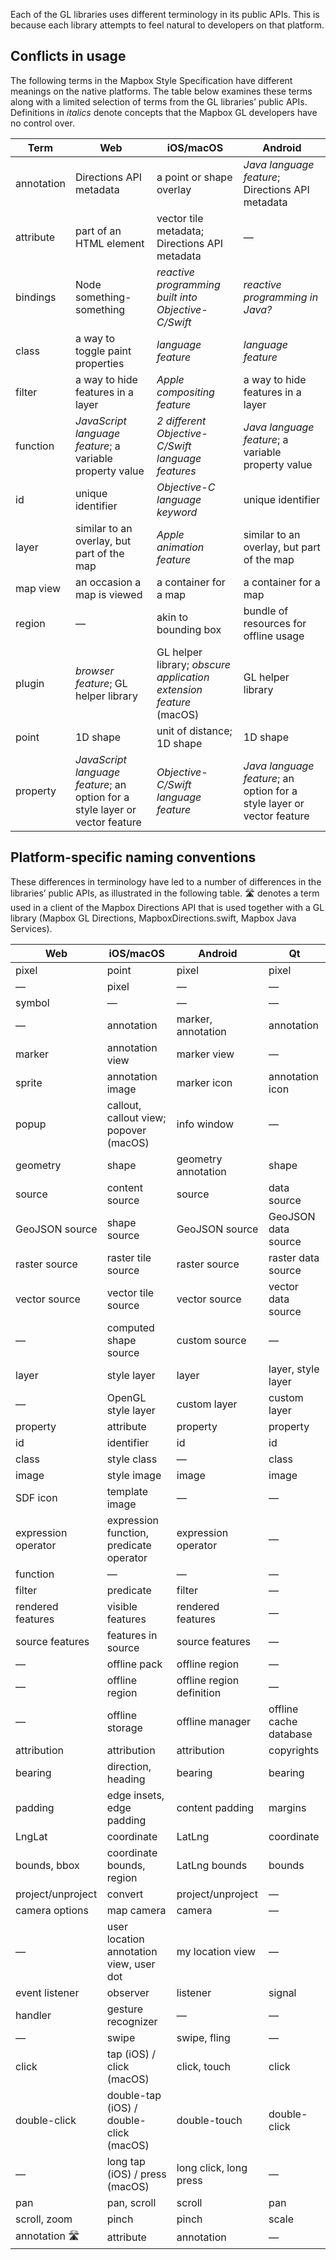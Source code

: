 Each of the GL libraries uses different terminology in its public APIs. This is because each library attempts to feel natural to developers on that platform.

## Conflicts in usage

The following terms in the Mapbox Style Specification have different meanings on the native platforms. The table below examines these terms along with a limited selection of terms from the GL libraries’ public APIs. Definitions in _italics_ denote concepts that the Mapbox GL developers have no control over.

| Term | Web | iOS/macOS | Android |
| --- | --- | --- | --- |
| annotation | Directions API metadata | a point or shape overlay | _Java language feature_; Directions API metadata |
| attribute | part of an HTML element | vector tile metadata; Directions API metadata | — |
| bindings | Node something-something | _reactive programming built into Objective-C/Swift_ | _reactive programming in Java?_ |
| class | a way to toggle paint properties | _language feature_ | _language feature_ |
| filter | a way to hide features in a layer | _Apple compositing feature_ | a way to hide features in a layer |
| function | _JavaScript language feature_; a variable property value | _2 different Objective-C/Swift language features_ | _Java language feature_; a variable property value
| id | unique identifier | _Objective-C language keyword_ | unique identifier |
| layer | similar to an overlay, but part of the map | _Apple animation feature_ | similar to an overlay, but part of the map |
| map view | an occasion a map is viewed | a container for a map | a container for a map |
| region | — | akin to bounding box | bundle of resources for offline usage |
| plugin | _browser feature_; GL helper library | GL helper library; _obscure application extension feature_ (macOS) | GL helper library
| point | 1D shape | unit of distance; 1D shape | 1D shape |
| property | _JavaScript language feature_; an option for a style layer or vector feature | _Objective-C/Swift language feature_ | _Java language feature_; an option for a style layer or vector feature |

## Platform-specific naming conventions

These differences in terminology have led to a number of differences in the libraries’ public APIs, as illustrated in the following table. 🛣 denotes a term used in a client of the Mapbox Directions API that is used together with a GL library (Mapbox GL Directions, MapboxDirections.swift, Mapbox Java Services).

| Web | iOS/macOS | Android | Qt |
| --- | --- | --- | --- |
| pixel | point | pixel | pixel |
| — | pixel | — | — |
| symbol | — | — | — |
| — | annotation | marker, annotation | annotation |
| marker | annotation view | marker view | — |
| sprite | annotation image | marker icon | annotation icon |
| popup | callout, callout view; popover (macOS) | info window | — |
| geometry | shape | geometry annotation | shape |
| source | content source | source | data source |
| GeoJSON source | shape source | GeoJSON source | GeoJSON data source |
| raster source | raster tile source | raster source | raster data source |
| vector source | vector tile source | vector source | vector data source |
| — | computed shape source | custom source | — |
| layer | style layer | layer | layer, style layer |
| — | OpenGL style layer | custom layer | custom layer |
| property | attribute | property | property |
| id | identifier | id | id |
| class | style class | — | class |
| image | style image | image | image |
| SDF icon | template image | — | — |
| expression operator | expression function, predicate operator | expression operator | — |
| function | — | — | — |
| filter | predicate | filter | — |
| rendered features | visible features | rendered features | — |
| source features | features in source | source features | — |
| — | offline pack | offline region | — |
| — | offline region | offline region definition | — |
| — | offline storage | offline manager | offline cache database |
| attribution | attribution | attribution | copyrights |
| bearing | direction, heading | bearing | bearing |
| padding | edge insets, edge padding | content padding | margins |
| LngLat | coordinate | LatLng | coordinate |
| bounds, bbox | coordinate bounds, region | LatLng bounds | bounds |
| project/unproject | convert | project/unproject | — |
| camera options | map camera | camera | — |
| — | user location annotation view, user dot | my location view | — |
| event listener | observer | listener | signal |
| handler | gesture recognizer | — | — |
| — | swipe | swipe, fling | — |
| click | tap (iOS) / click (macOS) | click, touch | click |
| double-click | double-tap (iOS) / double-click (macOS) | double-touch | double-click |
| — | long tap (iOS) / press (macOS) | long click, long press | — |
| pan | pan, scroll | scroll | pan |
| scroll, zoom | pinch | pinch | scale |
| annotation 🛣 | attribute | annotation | — |